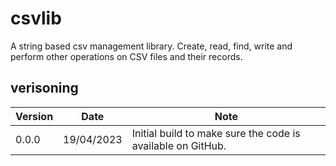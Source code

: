 # csvlib
A string based csv management library. Create, read, find, write and perform other operations on CSV files and their records.

## verisoning

| Version | Date | Note |
| ------- | ---- | ---------|
| 0.0.0  | 19/04/2023 | Initial build to make sure the code is available on GitHub. |